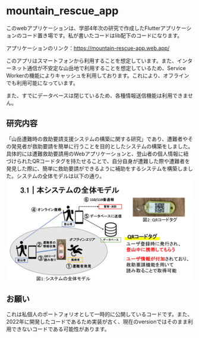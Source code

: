 # mountain_rescue_app

このwebアプリケーションは、学部4年次の研究で作成したFlutterアプリケーションのコード置き場です。私が書いたコードはlib配下のコードになります。

アプリケーションのリンク：https://mountain-rescue-app.web.app/

このアプリはスマートフォンから利用することを想定しています。また、インターネット通信が不安定な山岳地で利用することを想定しているため、Service Workerの機能によりキャッシュを利用しております。これにより、オフラインでも利用可能になっています。

また、すでにデータベースは閉じているため、各種情報送信機能は利用できません。

## 研究内容
「山岳遭難時の救助要請支援システムの構築に関する研究」であり、遭難者やその発見者が救助要請を簡単に行うことを目的としたシステムの構築をしました。具体的には遭難救助要請用のWebアプリケーションと、登山者の個人情報に紐づけられたQRコードタグを持たせることで、自分自身が遭難した際や遭難者を発見した際に、簡単に救助要請ができるように補助をするシステムを構築しました。システムの全体モデルは以下の通り。
![overall_system_model.png](overall_system_model.png)


## お願い
これは私個人のポートフォリオとして一時的に公開しているコードです。また、2022年に開発したコードであるため実装が古く、現在のversionではそのまま利用できないコードである可能性があります。
